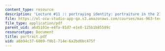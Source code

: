 ```yaml
---
content_type: resource
description: 'Lecture #11 :: portraying identity: portraiture in the 21st century'
file: https://ol-ocw-studio-app-qa.s3.amazonaws.com/courses/mas-963-techno-identity-who-we-are-and-how-we-perceive-ourselves-and-others-spring-2002/a6b94c376869f0b1714e6a2bd6bc475f_portrait.pdf
file_type: application/pdf
parent_uid: a6d5101e-e4fa-81d7-e1e8-125b1b85589c
resourcetype: Document
title: portrait.pdf
uid: a6b94c37-6869-f0b1-714e-6a2bd6bc475f
---
```

